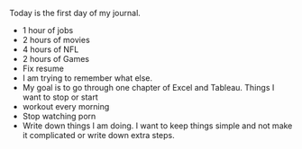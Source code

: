 Today is the first day of my journal. 
- 1 hour of jobs
- 2 hours of movies
- 4 hours of NFL
- 2 hours of Games
- Fix resume 
- I am trying to remember what else.
- My goal is to go through one chapter of Excel and Tableau. 
Things I want to stop or start
- workout every morning
- Stop watching porn 
- Write down things I am doing. I want to keep things simple and not make it complicated or write down extra steps. 